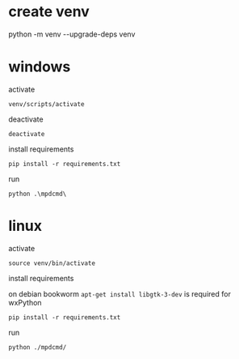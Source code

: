 
# create venv

python -m venv --upgrade-deps venv

# windows

activate

```venv/scripts/activate```

deactivate

```deactivate```

install requirements

```pip install -r requirements.txt```

run

```python .\mpdcmd\```

# linux

activate

```source venv/bin/activate```

install requirements

on debian bookworm ```apt-get install libgtk-3-dev``` is required for wxPython

```pip install -r requirements.txt```

run

```python ./mpdcmd/```
